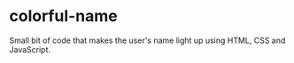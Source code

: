 # colorful-name
Small bit of code that makes the user's name light up using HTML, CSS and JavaScript.
